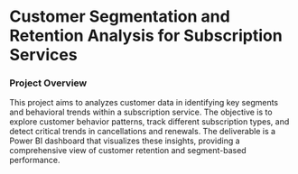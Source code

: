 # Customer Segmentation and Retention Analysis for Subscription Services

### Project Overview
This project aims to analyzes customer data in identifying key segments and behavioral trends within a subscription service. The objective is to explore customer behavior patterns, track different subscription types, and detect critical trends in cancellations and renewals. The deliverable is a Power BI dashboard that visualizes these insights, providing a comprehensive view of customer retention and segment-based performance.
